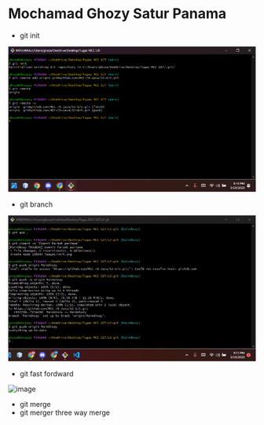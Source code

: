 # Mochamad Ghozy Satur Panama


- git init

![image](Images/init.jpg)

- git branch

![image](Images/branch.jpg)

- git fast fordward

![image](Images/fordward.jpg)


- git merge
- git merger three way merge